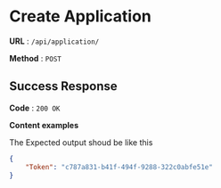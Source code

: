 # Create Application


**URL** : `/api/application/`

**Method** : `POST`


## Success Response

**Code** : `200 OK`

**Content examples**

The Expected output shoud be like this 

```json
{
    "Token": "c787a831-b41f-494f-9288-322c0abfe51e"
}
```


